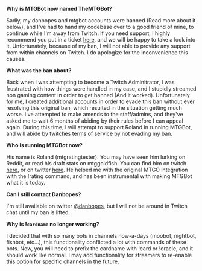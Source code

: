 **Why is MTGBot now named TheMTGBot?**

Sadly, my danbopes and mtgbot accounts were banned (Read more about it below), and I've had to hand my codebase over to a good friend of mine, to continue while I'm away from Twitch. If you need support, I highly recommend you put in a ticket [here](https://github.com/danbopes/mtgbot-irc/issues), and we will be happy to take a look into it. Unfortunately, because of my ban, I will not able to provide any support from within channels on Twitch. I do apologize for the inconvenience this causes.

**What was the ban about?**

Back when I was attempting to become a Twitch Adminitrator, I was frustrated with how things were handled in my case, and I stupidly streamed non gaming content in order to get banned (And it worked). Unfortunately for me, I created additional accounts in order to evade this ban without ever resolving this original ban, which resulted in the situation getting much worse. I've attempted to make amends to the staff/admins, and they've asked me to wait 6 months of abiding by their rules before I can appeal again. During this time, I will attempt to support Roland in running MTGBot, and will abide by twitches terms of service by not evading my ban.

**Who is running MTGBot now?**

His name is Roland (mtgratingtester). You may have seen him lurking on Reddit, or read his draft stats on mtggoldfish. You can find him on twitch [here](http://twitch.tv/mtgratingtester), or on twitter [here](https://twitter.com/mtgratingtester). He helped me with the original MTGO integration with the !rating command, and has been instrumental with making MTGBot what it is today.

**Can I still contact Danbopes?**

I'm still available on twitter [@danbopes](http://twitter.com/danbopes), but I will not be around in Twitch chat until my ban is lifted.

**Why is !`cardname` no longer working?**

I decided that with so many bots in channels now-a-days (moobot, nightbot, fishbot, etc...), this functionality conflicted a lot with commands of these bots. Now, you will need to prefix the cardname with !card or !oracle, and it should work like normal. I may add functionality for streamers to re-enable this option for specific channels in the future.
